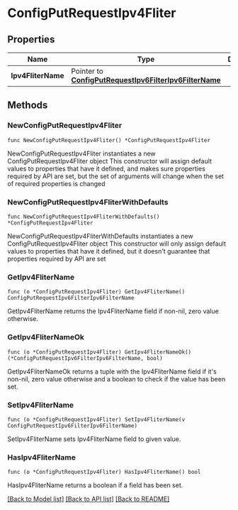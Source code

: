 # ConfigPutRequestIpv4Fliter

## Properties

Name | Type | Description | Notes
------------ | ------------- | ------------- | -------------
**Ipv4FliterName** | Pointer to [**ConfigPutRequestIpv6FilterIpv6FilterName**](ConfigPutRequestIpv6FilterIpv6FilterName.md) |  | [optional] 

## Methods

### NewConfigPutRequestIpv4Fliter

`func NewConfigPutRequestIpv4Fliter() *ConfigPutRequestIpv4Fliter`

NewConfigPutRequestIpv4Fliter instantiates a new ConfigPutRequestIpv4Fliter object
This constructor will assign default values to properties that have it defined,
and makes sure properties required by API are set, but the set of arguments
will change when the set of required properties is changed

### NewConfigPutRequestIpv4FliterWithDefaults

`func NewConfigPutRequestIpv4FliterWithDefaults() *ConfigPutRequestIpv4Fliter`

NewConfigPutRequestIpv4FliterWithDefaults instantiates a new ConfigPutRequestIpv4Fliter object
This constructor will only assign default values to properties that have it defined,
but it doesn't guarantee that properties required by API are set

### GetIpv4FliterName

`func (o *ConfigPutRequestIpv4Fliter) GetIpv4FliterName() ConfigPutRequestIpv6FilterIpv6FilterName`

GetIpv4FliterName returns the Ipv4FliterName field if non-nil, zero value otherwise.

### GetIpv4FliterNameOk

`func (o *ConfigPutRequestIpv4Fliter) GetIpv4FliterNameOk() (*ConfigPutRequestIpv6FilterIpv6FilterName, bool)`

GetIpv4FliterNameOk returns a tuple with the Ipv4FliterName field if it's non-nil, zero value otherwise
and a boolean to check if the value has been set.

### SetIpv4FliterName

`func (o *ConfigPutRequestIpv4Fliter) SetIpv4FliterName(v ConfigPutRequestIpv6FilterIpv6FilterName)`

SetIpv4FliterName sets Ipv4FliterName field to given value.

### HasIpv4FliterName

`func (o *ConfigPutRequestIpv4Fliter) HasIpv4FliterName() bool`

HasIpv4FliterName returns a boolean if a field has been set.


[[Back to Model list]](../README.md#documentation-for-models) [[Back to API list]](../README.md#documentation-for-api-endpoints) [[Back to README]](../README.md)


